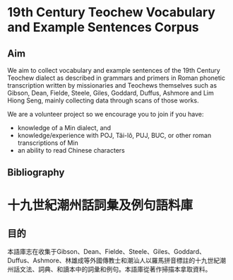 # 19th Century Teochew Vocabulary and Example Sentences Corpus

## Aim
We aim to collect vocabulary and example sentences of the 19th Century Teochew dialect as described in grammars and primers in Roman phonetic transcription written by missionaries and Teochews themselves such as Gibson, Dean, Fielde, Steele, Giles, Goddard, Duffus, Ashmore and Lim Hiong Seng, mainly collecting data through scans of those works.

We are a volunteer project so we encourage you to join if you have:
* knowledge of a Min dialect, and
* knowledge/experience with POJ, Tâi-lô, PUJ, BUC, or other roman transcriptions of Min
* an ability to read Chinese characters

## Bibliography

# 十九世紀潮州話詞𢑥及例句語料庫
## 目的

本語庫志在收集于Gibson、Dean、Fielde、Steele、Giles、Goddard、Duffus、Ashmore、林雄成等外國傳教士和潮汕人以羅馬拼音標註的十九世紀潮州話文法、詞典、和讀本中的詞𢑥和例句。本語庫從著作掃描本拿取資料。
